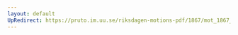 ```yaml
---
layout: default
UpRedirect: https://pruto.im.uu.se/riksdagen-motions-pdf/1867/mot_1867__fk__21/mot_1867__fk__21-003.pdf
---
```

